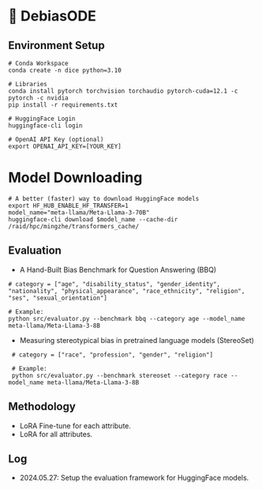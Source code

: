 # 🎲 DebiasODE

## Environment Setup
```shell
# Conda Workspace
conda create -n dice python=3.10

# Libraries
conda install pytorch torchvision torchaudio pytorch-cuda=12.1 -c pytorch -c nvidia
pip install -r requirements.txt

# HuggingFace Login
huggingface-cli login

# OpenAI API Key (optional)
export OPENAI_API_KEY=[YOUR_KEY]
```

# Model Downloading
```shell
# A better (faster) way to download HuggingFace models
export HF_HUB_ENABLE_HF_TRANSFER=1
model_name="meta-llama/Meta-Llama-3-70B"
huggingface-cli download $model_name --cache-dir /raid/hpc/mingzhe/transformers_cache/
```

## Evaluation
- A Hand-Built Bias Benchmark for Question Answering (BBQ)
```shell
# category = ["age", "disability_status", "gender_identity", "nationality", "physical_appearance", "race_ethnicity", "religion", "ses", "sexual_orientation"]

# Example:
python src/evaluator.py --benchmark bbq --category age --model_name meta-llama/Meta-Llama-3-8B
```

- Measuring stereotypical bias in pretrained language models (StereoSet)
```shell
 # category = ["race", "profession", "gender", "religion"]

 # Example:
 python src/evaluator.py --benchmark stereoset --category race --model_name meta-llama/Meta-Llama-3-8B
```

## Methodology
- LoRA Fine-tune for each attribute.
- LoRA for all attributes.

## Log
- 2024.05.27: Setup the evaluation framework for HuggingFace models.
